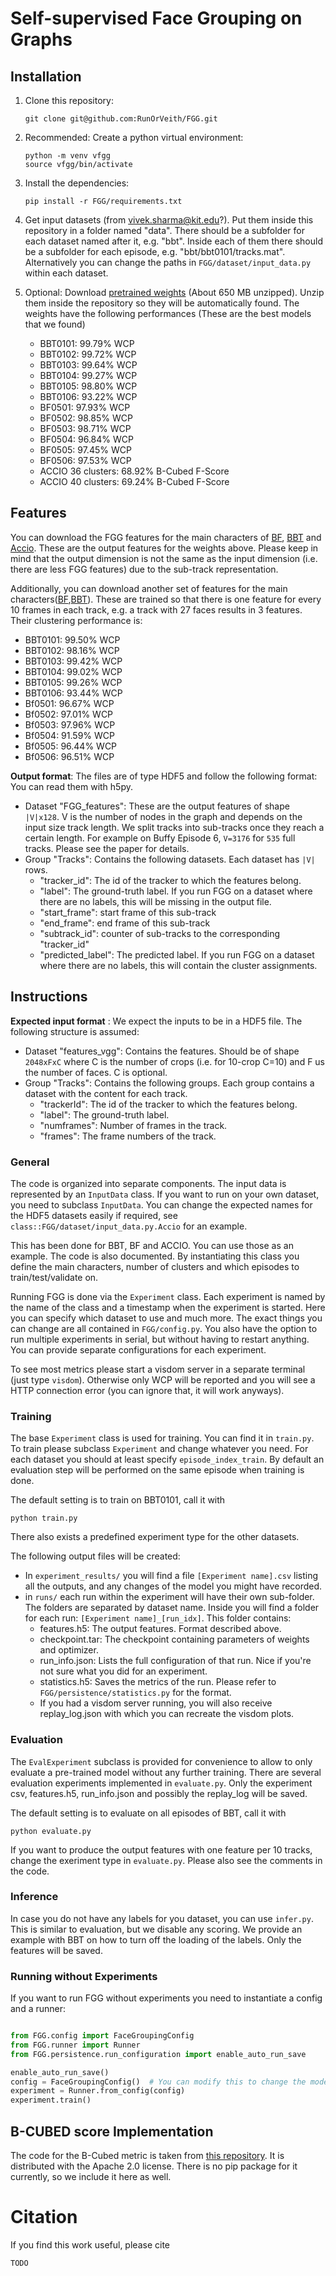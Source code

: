 # Self-supervised Face Grouping on Graphs



## Installation

1. Clone this repository:
    ```
    git clone git@github.com:RunOrVeith/FGG.git
    ```
2. Recommended: Create a python virtual environment:
    ```
    python -m venv vfgg
    source vfgg/bin/activate
    ```
3. Install the dependencies:
    ```
    pip install -r FGG/requirements.txt
    ```
4. Get input datasets (from vivek.sharma@kit.edu?).
Put them inside this repository in a folder named "data".
There should be a subfolder for each dataset named after it, e.g. "bbt".
Inside each of them there should be a subfolder for each episode, e.g. "bbt/bbt0101/tracks.mat".
Alternatively you can change the paths in `FGG/dataset/input_data.py` within each dataset.


5. Optional: Download [pretrained weights](https://drive.google.com/uc?export=download&id=1VkFMpiMkYI1_SpBQ05EQjB0Y2P7vYdgr) 
    (About 650 MB unzipped). Unzip them inside the repository so they will be automatically found.
    The weights have the following performances (These are the best models that we found) 
    - BBT0101: 99.79% WCP
    - BBT0102: 99.72% WCP
    - BBT0103: 99.64% WCP
    - BBT0104: 99.27% WCP
    - BBT0105: 98.80% WCP
    - BBT0106: 93.22% WCP
    - BF0501: 97.93% WCP
    - BF0502: 98.85% WCP
    - BF0503: 98.71% WCP
    - BF0504: 96.84% WCP
    - BF0505: 97.45% WCP
    - BF0506: 97.53% WCP 
    - ACCIO 36 clusters: 68.92% B-Cubed F-Score
    - ACCIO 40 clusters: 69.24% B-Cubed F-Score
    

## Features

You can download the FGG features for the main characters of [BF](https://drive.google.com/uc?export=download&id=1QAjeSEAEMP4vgmbj42ypFPYwqK_lxP1n), [BBT](https://drive.google.com/uc?export=download&id=1zG6J_cUsIZGm8DVqlPYo6e9sGnlHMwnf) and [Accio](https://drive.google.com/uc?export=download&id=1yhtipY3l1U-geSSqk2ikgIg0M6ZmrMEK).
These are the output features for the weights above.
Please keep in mind that the output dimension is not the same as the input dimension (i.e. there are less FGG features)
due to the sub-track representation.

Additionally, you can download another set of features for the main characters([BF](https://drive.google.com/uc?export=download&id=1Lok3O2oZhA5zdLeivpccROZREU9fAiGW),[BBT](https://drive.google.com/uc?export=download&id=1p_6kJCWMtANSk_LnHgFACjV6TESIfBr8)).
These are trained so that there is one feature for every 10 frames in each track, e.g. a track with 27 faces results in 3 features.
Their clustering performance is:
- BBT0101: 99.50% WCP
- BBT0102: 98.16% WCP
- BBT0103: 99.42% WCP
- BBT0104: 99.02% WCP
- BBT0105: 99.26% WCP
- BBT0106: 93.44% WCP
- Bf0501: 96.67% WCP
- Bf0502: 97.01% WCP
- Bf0503: 97.96% WCP
- Bf0504: 91.59% WCP
- Bf0505: 96.44% WCP
- Bf0506: 96.51% WCP


__Output format__:
The files are of type HDF5 and follow the following format:
You can read them with h5py.
- Dataset "FGG_features": These are the output features of shape `|V|x128`.
V is the number of nodes in the graph and depends on the input size track length.
We split tracks into sub-tracks once they reach a certain length.
For example on Buffy Episode 6, `V=3176` for `535` full tracks.
Please see the paper for details.
- Group "Tracks": Contains the following  datasets. Each dataset has `|V|` rows.
    - "tracker_id": The id of the tracker to which the features belong.
    - "label": The ground-truth label. If you run  FGG on a dataset where there are no labels, this will be missing in the output file.
    - "start_frame": start frame of this sub-track
    - "end_frame": end frame of this sub-track
    - "subtrack_id": counter of sub-tracks to the corresponding "tracker_id"
    - "predicted_label": The predicted label. If you run  FGG on a dataset where there are no labels, this will contain the cluster assignments.
    
    
## Instructions


__Expected input format__ :
We expect the inputs to be in a HDF5 file.
The following structure is assumed:

- Dataset "features_vgg": Contains the features. Should be of shape `2048xFxC` where C is the number of crops (i.e. for 10-crop C=10) and F us the number of faces. C is optional.
- Group "Tracks": Contains the following groups. Each group contains a dataset with the content for each track.
    - "trackerId": The id of the tracker to which the features belong.
    - "label": The ground-truth label.
    - "numframes": Number of frames in the track.
    - "frames": The frame numbers of the track.


### General

The code is organized into separate components.
The input data is represented by an `InputData` class.
If you want to run on your own dataset, you need to subclass `InputData`.
You can change the expected names for the HDF5 datasets easily if required, see
`class::FGG/dataset/input_data.py.Accio` for an example.

This has been done for BBT, BF and ACCIO. 
You can use those as an example.
The code is also documented.
By instantiating this class you define the main characters, number of clusters and which episodes to train/test/validate on.

Running FGG is done via the `Experiment` class.
Each experiment is named by the name of the class and a timestamp when the experiment is started.
Here you can specify which dataset to use and much more.
The exact things you can change are all contained in `FGG/config.py`.
You also have the option to run multiple experiments in serial, but without having to restart anything.
You can provide separate configurations for each experiment.
                          
To see most metrics please start a visdom server in a separate terminal (just type `visdom`).
Otherwise only WCP will be reported and you will see a HTTP connection error (you can ignore that, it will work anyways).                         
                       
### Training

The base `Experiment` class is used for training.
You can find it in `train.py`.
To train please subclass `Experiment` and change whatever you need.
For each dataset you should at least specify `episode_index_train`.
By default an evaluation step will be performed on the same episode when training is done.

The default setting is to train on BBT0101, call it with
```
python train.py
```
There also exists a predefined experiment type for the other datasets.

The following output files will be created:

- In `experiment_results/` you will find a file `[Experiment name].csv` listing all the outputs, and any changes of the model you might have recorded.
- in `runs/` each run within the experiment will have their own sub-folder. The folders are separated by dataset name.
  Inside you will find a folder for each run: `[Experiment name]_[run_idx]`. This folder contains:
  - features.h5: The output features. Format described above.
  - checkpoint.tar: The checkpoint containing parameters of weights and optimizer.
  - run_info.json: Lists the full configuration of that run. Nice if you're not sure what you did for an experiment.
  - statistics.h5: Saves the metrics of the run. Please refer to `FGG/persistence/statistics.py` for the format.
  - If you had a visdom server running, you will also receive replay_log.json with which you can recreate the visdom plots.
  
### Evaluation

The `EvalExperiment` subclass is provided for convenience to allow to only evaluate a pre-trained model
without any further training.
There are several evaluation experiments implemented in `evaluate.py`.
Only the experiment csv, features.h5, run_info.json and possibly the replay_log will be saved.

The default setting is to evaluate on all episodes of BBT, call it with
```
python evaluate.py
```

If you want to produce the output features with one feature per 10 tracks,
change the exeriment type in `evaluate.py`.
Please also see the comments in the code.

### Inference

In case you do not have any labels for you dataset, you can use `infer.py`.
This is similar to evaluation, but we disable any scoring.
We provide an example with BBT on how to turn off the loading of the labels.
Only the features will be saved.
    
    
    
### Running without Experiments

If you want to run FGG without experiments you need to instantiate a config and a runner:
```python

from FGG.config import FaceGroupingConfig
from FGG.runner import Runner
from FGG.persistence.run_configuration import enable_auto_run_save

enable_auto_run_save()
config = FaceGroupingConfig()  # You can modify this to change the mode's behavior.
experiment = Runner.from_config(config)
experiment.train()
```
## B-CUBED score Implementation

The code for the B-Cubed metric is taken from [this repository](https://github.com/m-wiesner/BCUBED).
It is distributed with the Apache 2.0 license.
There is no pip package for it currently, so we include it here as well.


# Citation

If you find this work useful, please cite

```
TODO
```

